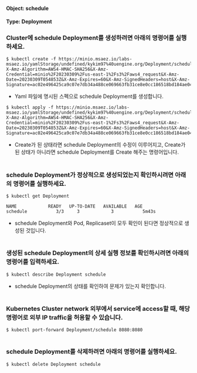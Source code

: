 
#### Object: schedule
#### Type: Deployment

### Cluster에 schedule Deployment를 생성하려면 아래의 명령어를 실행하세요.

```
$ kubectl create -f https://minio.msaez.io/labs-msaez.io/yamlStorage/undefined/kykim97%40uengine.org/Deployment/schedule.yaml?X-Amz-Algorithm=AWS4-HMAC-SHA256&X-Amz-Credential=minio%2F20230309%2Fus-east-1%2Fs3%2Faws4_request&X-Amz-Date=20230309T054853Z&X-Amz-Expires=60&X-Amz-SignedHeaders=host&X-Amz-Signature=ac02e496425ca9c07e7db34a488ce069663fb31ce8e0cc186518bd184ae043a4
```
- Yaml 파일에 명시된 스펙으로 schedule Deployment를 생성합니다.

```
$ kubectl apply -f https://minio.msaez.io/labs-msaez.io/yamlStorage/undefined/kykim97%40uengine.org/Deployment/schedule.yaml?X-Amz-Algorithm=AWS4-HMAC-SHA256&X-Amz-Credential=minio%2F20230309%2Fus-east-1%2Fs3%2Faws4_request&X-Amz-Date=20230309T054853Z&X-Amz-Expires=60&X-Amz-SignedHeaders=host&X-Amz-Signature=ac02e496425ca9c07e7db34a488ce069663fb31ce8e0cc186518bd184ae043a4
```
- Create가 된 상태라면 schedule Deployment의 수정이 이루어지고, Create가 된 상태가 아니라면 schedule Deployment를 Create 해주는 명령어입니다.  
#

### schedule Deployment가 정상적으로 생성되었는지 확인하시려면 아래의 명령어를 실행하세요.

```
$ kubectl get Deployment

NAME            READY   UP-TO-DATE   AVAILABLE   AGE
schedule           3/3     3            3           5m43s

```
- schedule Deployment와 Pod, Replicaset이 모두 확인이 된다면 정상적으로 생성된 것입니다.
#

### 생성된 schedule Deployment의 상세 실행 정보를 확인하시려면 아래의 명령어를 입력하세요.

```
$ kubectl describe Deployment schedule
```
- schedule Deployment의 상태를 확인하여 문제가 있는지 확인합니다. 
#

### Kubernetes Cluster network 외부에서 service에 access할 때, 해당 명령어로 외부 IP traffic을 허용할 수 있습니다.

```
$ kubectl port-forward Deployment/schedule 8080:8080
```
#

### schedule Deployment를 삭제하려면 아래의 명령어를 실행하세요.

```
$ kubectl delete Deployment schedule
```
#

